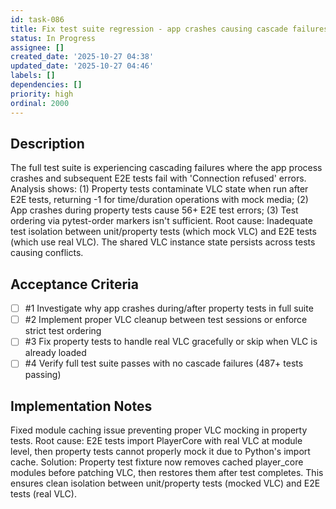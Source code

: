```yaml
---
id: task-086
title: Fix test suite regression - app crashes causing cascade failures
status: In Progress
assignee: []
created_date: '2025-10-27 04:38'
updated_date: '2025-10-27 04:46'
labels: []
dependencies: []
priority: high
ordinal: 2000
---
```


## Description

The full test suite is experiencing cascading failures where the app process crashes and subsequent E2E tests fail with 'Connection refused' errors. Analysis shows: (1) Property tests contaminate VLC state when run after E2E tests, returning -1 for time/duration operations with mock media; (2) App crashes during property tests cause 56+ E2E test errors; (3) Test ordering via pytest-order markers isn't sufficient. Root cause: Inadequate test isolation between unit/property tests (which mock VLC) and E2E tests (which use real VLC). The shared VLC instance state persists across tests causing conflicts.

## Acceptance Criteria
<!-- AC:BEGIN -->
- [ ] #1 Investigate why app crashes during/after property tests in full suite
- [ ] #2 Implement proper VLC cleanup between test sessions or enforce strict test ordering
- [ ] #3 Fix property tests to handle real VLC gracefully or skip when VLC is already loaded
- [ ] #4 Verify full test suite passes with no cascade failures (487+ tests passing)
<!-- AC:END -->

## Implementation Notes

Fixed module caching issue preventing proper VLC mocking in property tests. Root cause: E2E tests import PlayerCore with real VLC at module level, then property tests cannot properly mock it due to Python's import cache. Solution: Property test fixture now removes cached player_core modules before patching VLC, then restores them after test completes. This ensures clean isolation between unit/property tests (mocked VLC) and E2E tests (real VLC).
